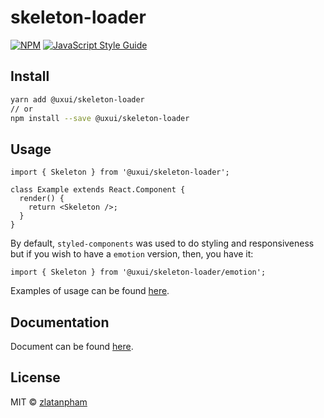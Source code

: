 # skeleton-loader

>

[![NPM](https://img.shields.io/npm/v/skeleton-loader.svg)](https://www.npmjs.com/package/skeleton-loader) [![JavaScript Style Guide](https://img.shields.io/badge/code_style-standard-brightgreen.svg)](https://standardjs.com)

## Install

```bash
yarn add @uxui/skeleton-loader
// or
npm install --save @uxui/skeleton-loader
```

## Usage

```tsx
import { Skeleton } from '@uxui/skeleton-loader';

class Example extends React.Component {
  render() {
    return <Skeleton />;
  }
}
```

By default, `styled-components` was used to do styling and responsiveness but if you wish to have a `emotion` version, then, you have it:

```tsx
import { Skeleton } from '@uxui/skeleton-loader/emotion';
```

Examples of usage can be found [here](https://codesandbox.io/s/7ojl18nlzx).

## Documentation

Document can be found [here](https://skeleton-loader.netlify.com).

## License

MIT © [zlatanpham](https://github.com/zlatanpham)
